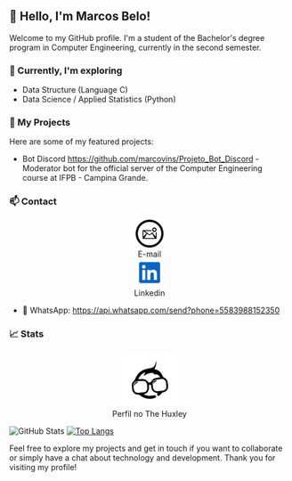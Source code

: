 ## 👋 Hello, I'm Marcos Belo!

Welcome to my GitHub profile. I'm a student of the Bachelor's degree program in Computer Engineering, currently in the second semester.

### 🌱 Currently, I'm exploring

- Data Structure (Language C)
- Data Science / Applied Statistics (Python)

### 🚀 My Projects
Here are some of my featured projects:

- Bot Discord  https://github.com/marcovins/Projeto_Bot_Discord - Moderator bot for the official server of the Computer Engineering course at IFPB - Campina Grande.

### 📫 Contact

<div style="text-align: center;">
  <a href="mailto:marcosbelods@gmail.com">
    <img src="https://raw.githubusercontent.com/marcovins/marcovins/master/icons/email.svg" width="50" height="50" alt="Meu e-mail">
  </a>
  <div style="text-align: center;">
    <span>E-mail</span>
  </div>
</div>

<div style="text-align: center;">
  <a href="https://www.linkedin.com/in/marcos-belo-b78775271/">
    <img src="https://raw.githubusercontent.com/marcovins/marcovins/master/icons/linkedin.svg" width="50" height="50" alt="Meu e-mail">
  </a>
  <div style="text-align: center;">
    <span>Linkedin</span>
  </div>
</div>

- 📱 WhatsApp: https://api.whatsapp.com/send?phone=5583988152350

### 📈 Stats

<div style="text-align: center;">
  <a href="https://www.thehuxley.com/profile/44467">
    <img src="https://raw.githubusercontent.com/marcovins/marcovins/master/icons/hux.svg" width="100" height="100" alt="Ícone do The Huxley">
  </a>
  <div style="text-align: center;">
    <span>Perfil no The Huxley</span>
  </div>
</div>


![GitHub Stats](https://github-readme-stats.vercel.app/api?username=marcovins&show_icons=true&theme=tokyonight&height=200) [![Top Langs](https://github-readme-stats.vercel.app/api/top-langs/?username=marcovins&theme=tokyonight&layout=donut&height=200)](https://github.com/marcovins/github-readme-stats)




Feel free to explore my projects and get in touch if you want to collaborate or simply have a chat about technology and development. Thank you for visiting my profile!
